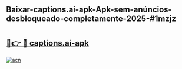 ## Baixar-captions.ai-apk-Apk-sem-anúncios-desbloqueado-completamente-2025-#1mzjz

# <h2><a href="https://ainizakaria.my?title=captions.ai-apk&ref=22M">🔗👉 🔴 captions.ai-apk</a></h2>

[![acn](https://github.com/user-attachments/assets/0f9c940e-d8b0-45ae-aac7-cd30a18b3e1c)](https://ainizakaria.my?title=captions.ai-apk&ref=22M)

